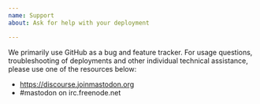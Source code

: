 ```yaml
---
name: Support
about: Ask for help with your deployment

---
```


We primarily use GitHub as a bug and feature tracker. For usage questions, troubleshooting of deployments and other individual technical assistance, please use one of the resources below:

- https://discourse.joinmastodon.org
- #mastodon on irc.freenode.net
